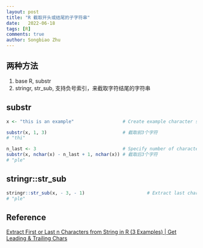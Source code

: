 ```yaml
---
layout: post
title: "R 截取开头或结尾的子字符串"
date:   2022-06-18
tags: [R]
comments: true
author: Songbiao Zhu
---
```

## 两种方法

1. base R, substr
2. stringr, str_sub, 支持负号索引，来截取字符结尾的字符串

## substr

```R
x <- "this is an example"                  # Create example character string

substr(x, 1, 3)                            # 截取前3个字符
# "thi"

n_last <- 3                                # Specify number of characters to extract
substr(x, nchar(x) - n_last + 1, nchar(x)) # 截取后3个字符
# "ple"

```

## stringr::str_sub

```R
stringr::str_sub(x, - 3, - 1)                       # Extract last characters with str_sub
# "ple"
```

## Reference

[Extract First or Last n Characters from String in R (3 Examples) | Get Leading & Trailing Chars](https://statisticsglobe.com/r-extract-first-or-last-n-characters-from-string)